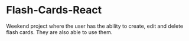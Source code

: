 # Flash-Cards-React
Weekend project where the user has the ability to create, edit and delete flash cards. They are also able to use them.
